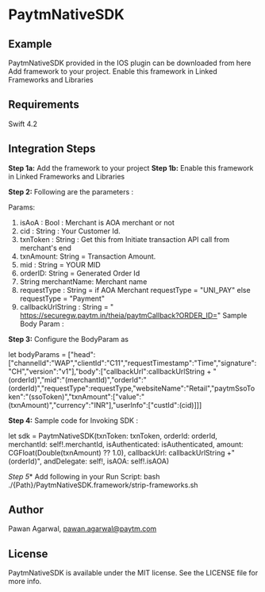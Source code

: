 # PaytmNativeSDK


## Example

PaytmNativeSDK provided in the IOS plugin can be downloaded from here
Add framework to your project.
Enable this framework in Linked Frameworks and Libraries

## Requirements

Swift 4.2 

## Integration Steps

**Step 1a:** Add the framework to your project
**Step 1b:** Enable this framework in Linked Frameworks and Libraries

**Step 2:**  Following are the parameters : 

Params: 

1) isAoA : Bool : Merchant is AOA merchant or not
2) cid : String : Your Customer Id.
3) txnToken : String : Get this from Initiate transaction API call from merchant's end
4)  txnAmount: String =  Transaction Amount.
5) mid : String = YOUR MID
6) orderID: String =  Generated Order Id
7) String merchantName:  Merchant name
8) requestType : String = if AOA Merchant requestType = "UNI_PAY" else requestType = "Payment"
9) callbackUrlString  : String = " https://securegw.paytm.in/theia/paytmCallback?ORDER_ID="
Sample Body Param : 

**Step 3:** Configure the BodyParam as 

let bodyParams = ["head": ["channelId":"WAP","clientId":"C11","requestTimestamp":"Time","signature":"CH","version":"v1"],"body":["callbackUrl":callbackUrlString + "\(orderId)","mid":"\(merchantId)","orderId":"\(orderId)","requestType":requestType,"websiteName":"Retail","paytmSsoToken":"\(ssoToken)","txnAmount":["value":"\(txnAmount)","currency":"INR"],"userInfo":["custId":(cid)]]]

**Step 4:** Sample code for Invoking SDK :


let sdk = PaytmNativeSDK(txnToken: txnToken, orderId: orderId, merchantId: self!.merchantId, isAuthenticated: isAuthenticated, amount: CGFloat(Double(txnAmount) ?? 1.0), callbackUrl: callbackUrlString +"\(orderId)", andDelegate: self!, isAOA: self!.isAOA)

*Step 5** Add  following in your Run Script:
bash ./{Path}/PaytmNativeSDK.framework/strip-frameworks.sh


## Author

Pawan Agarwal, pawan.agarwal@paytm.com

## License

PaytmNativeSDK is available under the MIT license. See the LICENSE file for more info.
